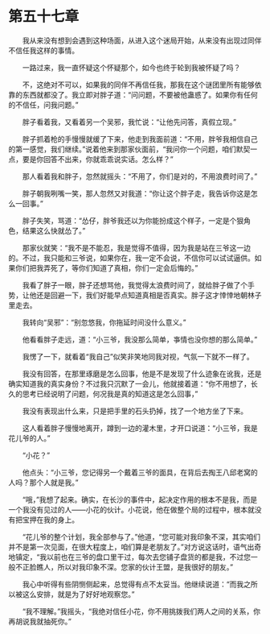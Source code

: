 # 第五十七章


　　我从来没有想到会遇到这种场面，从进入这个迷局开始，从来没有出现过同伴不信任我这样的事情。

　　一路过来，我一直怀疑这个怀疑那个，如今也终于轮到我被怀疑了吗？

　　不，这绝对不可以，如果我的同伴不再信任我，那我在这个谜团里所有能够依靠的东西就都没了。我立即对胖子道：“问问题，不要被他蛊惑了。如果你有任何的不信任，问我问题。”

　　胖子看着我，又看着另一个吴邪，我忙说：“让他先问答，真假立现。”

　　胖子抓着枪的手慢慢就缓了下来，他走到我面前道：“不用，胖爷我相信自己的第一感觉，我们继续。”说着他来到那家伙面前，“我问你一个问题，咱们默契一点，要是你回答不出来，你就乖乖说实话。怎么样？”

　　那人看着我和胖子，忽然就摇头：“不用了，你们是对的，不用浪费时间了。”

　　胖子朝我咧嘴一笑，那人忽然又对我道：“你让这个胖子走，我告诉你这是怎么一回事。”

　　胖子失笑，骂道：“怂仔，胖爷我还以为你能扮成这个样子，一定是个狠角色，结果这么快就怂了。”

　　那家伙就笑：“我不是不能忍，我是觉得不值得，因为我是站在三爷这一边的。不过，我只能和三爷说，如果你在，我一定不会说，不信你可以试试逼供。如果你们把我弄死了，等你们知道了真相，你们一定会后悔的。”

　　我看了胖子一眼，胖子还想骂他，我觉得太浪费时间了，就给胖子做了个手势，让他还是回避一下，我们好能早点知道真相是否真实。胖子这才悻悻地朝林子里走去。

　　我转向“吴邪”：“别忽悠我，你拖延时间没什么意义。”

　　他看看胖子走远，道：“小三爷，我没那么简单，亊情也没你想的那么简单。”

　　我愣了一下，就看着“我自己”似笑非笑地同我对视，气氛一下就不一样了。

　　我没有回答，在那里琢磨是怎么回事，他是不是发现了什么迹象在讹我，还是确实知道我的真实身份？不过我只沉默了一会儿，他就接着道：“你不用想了，长久的思考已经说明了问题，何况我是真的知道这是怎么回事，”

　　我没有表现出什么来，只是把手里的石头扔掉，找了一个地方坐了下来。

　　这人看着胖子慢慢地离开，蹲到一边的灌木里，才开口说道：“小三爷，我是花儿爷的人。”

　　“小花？”

　　他点头：“小三爷，您记得另一个戴着三爷的面具，在背后去掏王八邱老窝的人吗？那个人就是我。”

　　“哦，”我想了起来。确实，在长沙的事件中，起决定作用的根本不是我，而是一个我没有见过的人——小花的伙计。小花说，他在做整个局的过程中，根本就没有把宝押在我的身上。

　　“花儿爷的整个计划，我全部参与了。”他道，“您可能对我印象不深，其实咱们并不是第一次见面，在很大程度上，咱们算是老朋友了。”对方说这话时，语气出奇地镇定，“我以前也在三爷的盘口里干过，每次去您铺子盘货的都是我，不过您一般不正脸瞧人，所以对我印象不深。您家的伙计王盟，是我很好的朋友。”

　　我心中听得有些阴恻侧起来，总觉得有点不太妥当。他继续说道：“而我之所以被这么安排，就是为了好好地观察您。”

　　“我不理解。”我摇头，“我绝对信任小花，你不用挑拨我们两人之间的关系，你再胡说我就抽死你。”

